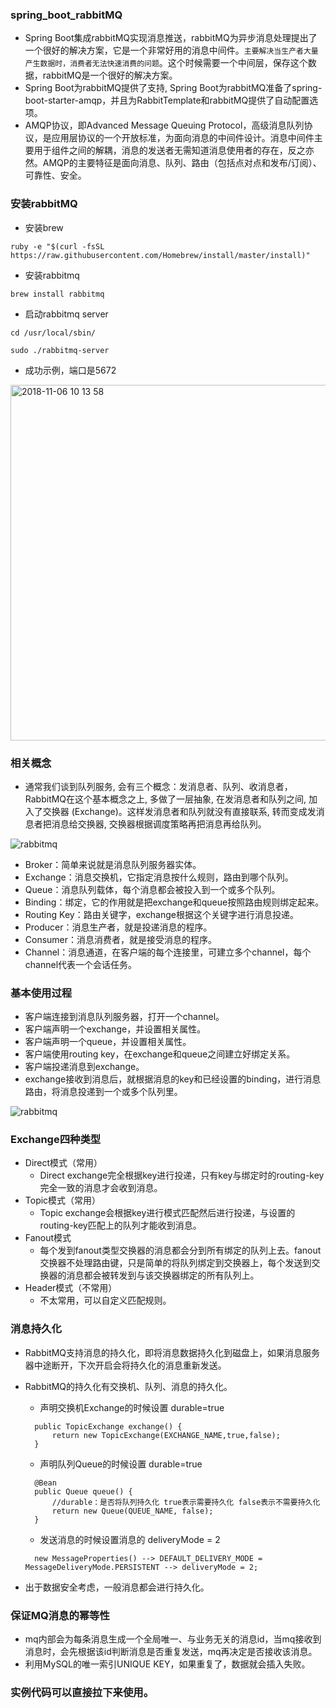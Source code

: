 ### spring_boot_rabbitMQ
- Spring Boot集成rabbitMQ实现消息推送，rabbitMQ为异步消息处理提出了一个很好的解决方案，它是一个非常好用的消息中间件。`主要解决当生产者大量产生数据时，消费者无法快速消费的问题`。这个时候需要一个中间层，保存这个数据，rabbitMQ是一个很好的解决方案。
- Spring Boot为rabbitMQ提供了支持, Spring Boot为rabbitMQ准备了spring-boot-starter-amqp，并且为RabbitTemplate和rabbitMQ提供了自动配置选项。
- AMQP协议，即Advanced Message Queuing Protocol，高级消息队列协议，是应用层协议的一个开放标准，为面向消息的中间件设计。消息中间件主要用于组件之间的解耦，消息的发送者无需知道消息使用者的存在，反之亦然。AMQP的主要特征是面向消息、队列、路由（包括点对点和发布/订阅）、可靠性、安全。
 ### 安装rabbitMQ
- 安装brew

 `ruby -e "$(curl -fsSL https://raw.githubusercontent.com/Homebrew/install/master/install)"`
 
 - 安装rabbitmq
 
 `brew install rabbitmq`
 
 - 启动rabbitmq server
 
 `cd /usr/local/sbin/`
 
 `sudo ./rabbitmq-server`
 
 - 成功示例，端口是5672
 
 <img width="569" alt="2018-11-06 10 13 58" src="https://user-images.githubusercontent.com/17539174/48038738-e789ea80-e1ac-11e8-9b6b-681ff9f21e16.png">
 
 ### 相关概念
- 通常我们谈到队列服务, 会有三个概念：发消息者、队列、收消息者，RabbitMQ在这个基本概念之上, 多做了一层抽象, 在发消息者和队列之间, 加入了交换器 (Exchange)。这样发消息者和队列就没有直接联系, 转而变成发消息者把消息给交换器, 交换器根据调度策略再把消息再给队列。
 
 ![rabbitmq](https://user-images.githubusercontent.com/17539174/48039609-7fd59e80-e1b0-11e8-8a08-b7dd40ed8538.png)
 
- Broker：简单来说就是消息队列服务器实体。
- Exchange：消息交换机，它指定消息按什么规则，路由到哪个队列。
- Queue：消息队列载体，每个消息都会被投入到一个或多个队列。
- Binding：绑定，它的作用就是把exchange和queue按照路由规则绑定起来。
- Routing Key：路由关键字，exchange根据这个关键字进行消息投递。
- Producer：消息生产者，就是投递消息的程序。
- Consumer：消息消费者，就是接受消息的程序。
- Channel：消息通道，在客户端的每个连接里，可建立多个channel，每个channel代表一个会话任务。

 ### 基本使用过程
 
- 客户端连接到消息队列服务器，打开一个channel。
- 客户端声明一个exchange，并设置相关属性。
- 客户端声明一个queue，并设置相关属性。
- 客户端使用routing key，在exchange和queue之间建立好绑定关系。
- 客户端投递消息到exchange。
- exchange接收到消息后，就根据消息的key和已经设置的binding，进行消息路由，将消息投递到一个或多个队列里。

 ![rabbitmq](https://user-images.githubusercontent.com/17539174/48040049-5f0e4880-e1b2-11e8-87ce-ba56f90007b5.jpg)
 
 ### Exchange四种类型
 
- Direct模式（常用）
  - Direct exchange完全根据key进行投递，只有key与绑定时的routing-key完全一致的消息才会收到消息。
- Topic模式（常用）
  - Topic exchange会根据key进行模式匹配然后进行投递，与设置的routing-key匹配上的队列才能收到消息。
- Fanout模式
  - 每个发到fanout类型交换器的消息都会分到所有绑定的队列上去。fanout交换器不处理路由键，只是简单的将队列绑定到交换器上，每个发送到交换器的消息都会被转发到与该交换器绑定的所有队列上。
- Header模式（不常用）
  - 不太常用，可以自定义匹配规则。
  
### 消息持久化
- RabbitMQ支持消息的持久化，即将消息数据持久化到磁盘上，如果消息服务器中途断开，下次开启会将持久化的消息重新发送。
- RabbitMQ的持久化有交换机、队列、消息的持久化。
  - 声明交换机Exchange的时候设置 durable=true
  
  ```
    public TopicExchange exchange() {
        return new TopicExchange(EXCHANGE_NAME,true,false);
    }
  ```
   - 声明队列Queue的时候设置 durable=true
  
  ```
    @Bean
    public Queue queue() {
        //durable：是否将队列持久化 true表示需要持久化 false表示不需要持久化
        return new Queue(QUEUE_NAME, false);
    }
  ```
     - 发送消息的时候设置消息的 deliveryMode = 2
  
  ```
    new MessageProperties() --> DEFAULT_DELIVERY_MODE = MessageDeliveryMode.PERSISTENT --> deliveryMode = 2;
  ```
    
- 出于数据安全考虑，一般消息都会进行持久化。

### 保证MQ消息的幂等性
- mq内部会为每条消息生成一个全局唯一、与业务无关的消息id，当mq接收到消息时，会先根据该id判断消息是否重复发送，mq再决定是否接收该消息。
- 利用MySQL的唯一索引UNIQUE KEY，如果重复了，数据就会插入失败。

### 实例代码可以直接拉下来使用。
